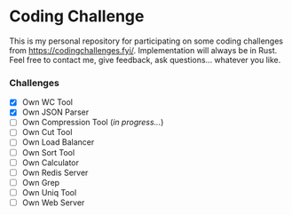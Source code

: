 # Coding Challenge

This is my personal repository for participating on some coding challenges from https://codingchallenges.fyi/. Implementation will always be in Rust. Feel free to contact me, give feedback, ask questions... whatever you like.

### Challenges

- [X] Own WC Tool
- [X] Own JSON Parser
- [ ] Own Compression Tool (_in progress..._)
- [ ] Own Cut Tool
- [ ] Own Load Balancer
- [ ] Own Sort Tool
- [ ] Own Calculator
- [ ] Own Redis Server
- [ ] Own Grep
- [ ] Own Uniq Tool
- [ ] Own Web Server
